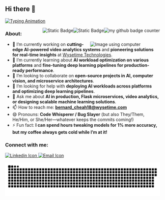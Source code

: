## Hi there 👋

<!--
**bernardcheah/bernardcheah** is a ✨ _special_ ✨ repository because its `README.md` (this file) appears on your GitHub profile.

Here are some ideas to get you started:

- 🔭 I’m currently working on ...
- 🌱 I’m currently learning ...
- 👯 I’m looking to collaborate on ...
- 🤔 I’m looking for help with ...
- 💬 Ask me about ...
- 📫 How to reach me: ...
- 😄 Pronouns: ...
- ⚡ Fun fact: ...
-->



[![Typing Animation](https://readme-typing-svg.herokuapp.com?lines=Hi+there!+I'm+Bernard+Cheah.;I+love+building+cool+projects.;As+a+novice,+I'm+eager+to+learn.;Hit+me+up+for+exciting+collaboration!
)](https://git.io/typing-svg)

<!-- need to make this into gif-->
<img src="https://komarev.com/ghpvc/?username=bernardcheah&style=flat-square&color=blue" alt="my github badge counter" align="right"/>
<img alt="Static Badge" src="https://img.shields.io/badge/Made_With_Love-blue?style=flat-square" alt="Made with love" align="right">
<img alt="Static Badge" src="https://img.shields.io/badge/Author-Jacky-blue?style=flat-square&logo=github&color=blue" alt="Author badge" align="right">


<!-- If want add banner can add here -->
 
### About: 

<picture>
    <source media="(prefers-color-scheme: dark)" srcset="images/Img-using-computer-dark-mode.jpg">
    <source media="(prefers-color-scheme: light)" srcset="images/Img-using-computer-light-mode.jpg">
    <img alt="Image using computer" width="45%" align="right">
</picture>

<ul>
    <li> 🔭 I’m currently working on <strong>cutting-edge AI-powered video analytics systems</strong> and <strong>pioneering solutions for real-time insights</strong> at <a href="https://www.wysetime.com">Wysetime Technologies</a>.</li>
    <li> 🌱 I’m currently learning about <strong>AI workload optimization on various platforms</strong> and <strong>fine-tuning deep learning pipelines for production-ready performance</strong>.</li>
    <li> 👯 I’m looking to collaborate on <strong>open-source projects in AI, computer vision, and microservice architectures</strong>.</li>
    <li> 🤔 I’m looking for help with <strong>deploying AI workloads across platforms and optimizing deep learning pipelines</strong>.</li>
    <li> 💬 Ask me about <strong>AI in production, Flask microservices, video analytics, or designing scalable machine learning solutions</strong>.</li>
    <li> 📫 How to reach me: <a href="mailto:bernard_cheah18@wysetime.com"><strong>bernard_cheah18@wysetime.com</strong></a></li>
    <li> 😄 Pronouns: <strong>Code Whisperer / Bug Slayer</strong> (but also They/Them, He/Him, or She/Her—whatever keeps the commits coming!)</li>
    <li> ⚡ Fun fact: <strong>I can spend hours tweaking models for 1% more accuracy, but my coffee always gets cold while I’m at it!</strong></li>
</ul>



### Connect with me:
<p>
<a href="https://www.linkedin.com/in/bernard-cheah-jun-kai-a75658107">
  <picture>
    <source media="(prefers-color-scheme: dark)" srcset="linkedin.png">
    <source media="(prefers-color-scheme: light)" srcset="linkedin.png">
    <img alt="Linkedin Icon" width="5%">
  </picture>
</a>
<a href="mailto:bernard_cheah18@wysetime.com">
  <picture>
    <source media="(prefers-color-scheme: dark)" srcset="email.png">
    <source media="(prefers-color-scheme: light)" srcset="email.png">
    <img alt="Email Icon" width="5%">
  </picture>
</a>
</p>

<picture>
      <source media="(prefers-color-scheme: dark)" srcset="https://raw.githubusercontent.com/JackyChung2003/JackyChung2003/output/github-snake-dark.svg" />
      <source media="(prefers-color-scheme: light)" srcset="https://raw.githubusercontent.com/JackyChung2003/JackyChung2003/output/github-snake.svg" />
      <img alt="github-snake" src="github-snake.svg"  />
</picture>


<!--
need to have banner 
can have profile view
can have about me
better have a moving gif
have a light and darkmode social media link
language or tools use


add a oh you are still reading text
buy me a coffee
ping project
